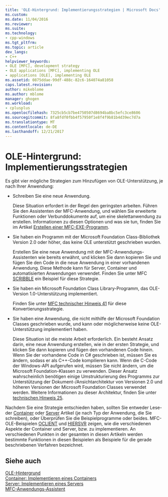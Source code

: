 ```yaml
---
title: 'OLE-Hintergrund: Implementierungsstrategien | Microsoft Docs'
ms.custom: 
ms.date: 11/04/2016
ms.reviewer: 
ms.suite: 
ms.technology:
- cpp-windows
ms.tgt_pltfrm: 
ms.topic: article
dev_langs:
- C++
helpviewer_keywords:
- OLE [MFC], development strategy
- OLE applications [MFC], implementing OLE
- applications [OLE], implementing OLE
ms.assetid: 0875ddae-99df-488c-82c6-164074a81058
caps.latest.revision: 
author: mikeblome
ms.author: mblome
manager: ghogen
ms.workload:
- cplusplus
ms.openlocfilehash: 7325cb5cb7be4750507d8694ba8bc5efc3ce8606
ms.sourcegitcommit: 8fa8fdf0fbb4f57950f1e8f4f9b81b4d39ec7d7a
ms.translationtype: MT
ms.contentlocale: de-DE
ms.lasthandoff: 12/21/2017
---
```

# <a name="ole-background-implementation-strategies"></a>OLE-Hintergrund: Implementierungsstrategien
Es gibt vier mögliche Strategien zum Hinzufügen von OLE-Unterstützung, je nach Ihrer Anwendung:  
  
-   Schreiben Sie eine neue Anwendung.  
  
     Diese Situation erfordert in der Regel den geringsten arbeiten. Führen Sie den Assistenten der MFC-Anwendung, und wählen Sie erweiterte Funktionen oder Verbunddokumente auf, um eine skelettanwendung zu erstellen. Informationen zu diesen Optionen und was sie tun, finden Sie im Artikel [Erstellen einer MFC-EXE-Programm](../mfc/reference/mfc-application-wizard.md).  
  
-   Sie haben ein Programm mit der Microsoft Foundation Class-Bibliothek Version 2.0 oder höher, das keine OLE unterstützt geschrieben wurden.  
  
     Erstellen Sie eine neue Anwendung mit der MFC-Anwendungs-Assistenten wie bereits erwähnt, und klicken Sie dann kopieren Sie und fügen Sie den Code in die neue Anwendung in einer vorhandenen Anwendung. Diese Methode kann für Server, Container und automatisierten Anwendungen verwendet. Finden Sie unter MFC [SCRIBBLE](../visual-cpp-samples.md) ein Beispiel für diese Strategie.  
  
-   Sie haben ein Microsoft Foundation Class Library-Programm, das OLE-Version 1.0-Unterstützung implementiert.  
  
     Finden Sie unter [MFC technischer Hinweis 41](../mfc/tn041-mfc-ole1-migration-to-mfc-ole-2.md) für diese Konvertierungsstrategie.  
  
-   Sie haben eine Anwendung, die nicht mithilfe der Microsoft Foundation Classes geschrieben wurde, und kann oder möglicherweise keine OLE-Unterstützung implementiert haben.  
  
     Diese Situation ist die meiste Arbeit erforderlich. Ein besteht Ansatz darin, eine neue Anwendung erstellen, wie in der ersten Strategie, und klicken Sie dann kopieren und fügen den vorhandenen Code hinein. Wenn Sie der vorhandene Code in C# geschrieben ist, müssen Sie es ändern, sodass er als C++-Code kompilieren kann. Wenn die C-Code der Windows-API aufgerufen wird, müssen Sie nicht ändern, um die Microsoft Foundation-Klassen zu verwenden. Dieser Ansatz wahrscheinlich benötigen einige Umstrukturierung des Programms zur Unterstützung der Dokument-/Ansichtarchitektur von Versionen 2.0 und höheren Versionen der Microsoft Foundation Classes verwendet werden. Weitere Informationen zu dieser Architektur, finden Sie unter [technischen Hinweis 25](../mfc/tn025-document-view-and-frame-creation.md).  
  
 Nachdem Sie eine Strategie entschieden haben, sollten Sie entweder Lese-der [Container](../mfc/containers.md) oder [Server](../mfc/servers.md) Artikel (je nach Typ der Anwendung, die Sie schreiben), oder Überprüfen Sie die Beispielprogramme oder beides. MFC-OLE-Beispielen [OCLIENT](../visual-cpp-samples.md) und [HIERSVR](../visual-cpp-samples.md) zeigen, wie die verschiedenen Aspekte der Container und Server, bzw. zu implementieren. An verschiedenen Punkten in der gesamten in diesen Artikeln werden bestimmte Funktionen in diesen Beispielen als Beispiele für die gerade beschriebenen Verfahren bezeichnet.  
  
## <a name="see-also"></a>Siehe auch  
 [OLE-Hintergrund](../mfc/ole-background.md)   
 [Container: Implementieren eines Containers](../mfc/containers-implementing-a-container.md)   
 [Server: Implementieren eines Servers](../mfc/servers-implementing-a-server.md)   
 [MFC-Anwendungs-Assistent](../mfc/reference/mfc-application-wizard.md)

